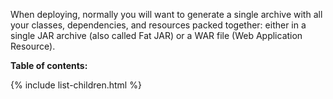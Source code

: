 [//]: # (title: Packing)
[//]: # (caption: Packing)
[//]: # (category: servers)
[//]: # (permalink: /servers/deploy/packing.html)
[//]: # (children: /servers/deploy/packing/)
[//]: # (ktor_version_review: 1.0.0)

When deploying, normally you will want to generate a single archive with all your
classes, dependencies, and resources packed together: either in a single JAR archive
(also called Fat JAR) or a WAR file (Web Application Resource).

**Table of contents:**

{% include list-children.html %}